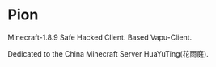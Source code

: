 # Pion
Minecraft-1.8.9 Safe Hacked Client. Based Vapu-Client.

Dedicated to the China Minecraft Server HuaYuTing(花雨庭).
